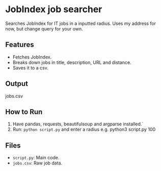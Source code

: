 # JobIndex job searcher
Searches JobIndex for IT jobs in a inputted radius. 
Uses my address for now, but change query for your own.

## Features
- Fetches JobIndex.
- Breaks down jobs in title, description, URL and distance.
- Saves it to a csv.

## Output
jobs.csv

## How to Run
1. Have pandas, requests, beautifulsoup and argparse installed.`
4. Run: `python script.py` and enter a radius e.g. python3 script.py 100

## Files
- `script.py`: Main code.
- `jobs.csv`: Raw job data.
